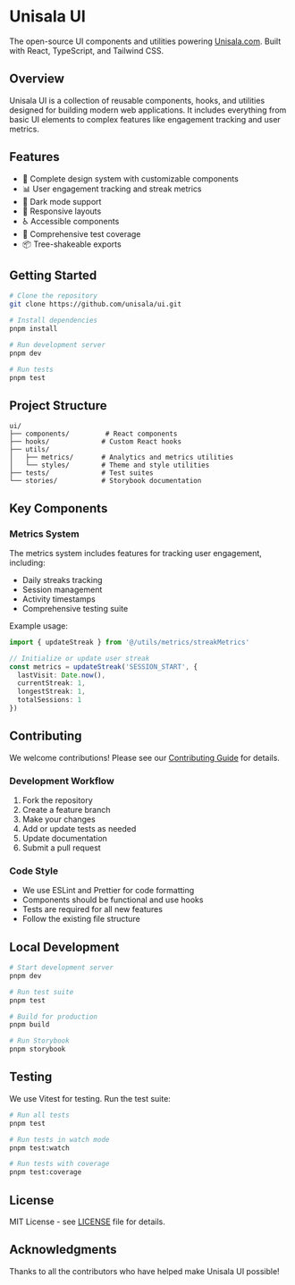 # Unisala UI

The open-source UI components and utilities powering [Unisala.com](https://unisala.com). Built with React, TypeScript, and Tailwind CSS.

## Overview

Unisala UI is a collection of reusable components, hooks, and utilities designed for building modern web applications. It includes everything from basic UI elements to complex features like engagement tracking and user metrics.

## Features

- 🎨 Complete design system with customizable components
- 📊 User engagement tracking and streak metrics
- 🌙 Dark mode support
- 📱 Responsive layouts
- ♿️ Accessible components
- 🧪 Comprehensive test coverage
- 📦 Tree-shakeable exports

## Getting Started

```bash
# Clone the repository
git clone https://github.com/unisala/ui.git

# Install dependencies
pnpm install

# Run development server
pnpm dev

# Run tests
pnpm test
```

## Project Structure

```
ui/
├── components/         # React components
├── hooks/             # Custom React hooks
├── utils/
│   ├── metrics/       # Analytics and metrics utilities
│   └── styles/        # Theme and style utilities
├── tests/             # Test suites
└── stories/           # Storybook documentation
```

## Key Components

### Metrics System

The metrics system includes features for tracking user engagement, including:

- Daily streaks tracking
- Session management
- Activity timestamps
- Comprehensive testing suite

Example usage:

```typescript
import { updateStreak } from '@/utils/metrics/streakMetrics'

// Initialize or update user streak
const metrics = updateStreak('SESSION_START', {
  lastVisit: Date.now(),
  currentStreak: 1,
  longestStreak: 1,
  totalSessions: 1
})
```

## Contributing

We welcome contributions! Please see our [Contributing Guide](CONTRIBUTING.md) for details.

### Development Workflow

1. Fork the repository
2. Create a feature branch
3. Make your changes
4. Add or update tests as needed
5. Update documentation
6. Submit a pull request

### Code Style

- We use ESLint and Prettier for code formatting
- Components should be functional and use hooks
- Tests are required for all new features
- Follow the existing file structure

## Local Development

```bash
# Start development server
pnpm dev

# Run test suite
pnpm test

# Build for production
pnpm build

# Run Storybook
pnpm storybook
```

## Testing

We use Vitest for testing. Run the test suite:

```bash
# Run all tests
pnpm test

# Run tests in watch mode
pnpm test:watch

# Run tests with coverage
pnpm test:coverage
```

## License

MIT License - see [LICENSE](LICENSE) file for details.

## Acknowledgments

Thanks to all the contributors who have helped make Unisala UI possible!
